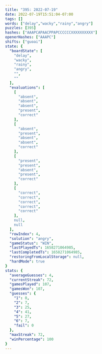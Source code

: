 ```yaml
---
title: "395: 2022-07-19"
date: 2022-07-19T15:51:04-07:00
tags: []
words: ["delay","wacky","rainy","angry"]
puzzles: [395]
hashes: ["AAAPCAPAACPPAPCCCCCCXXXXXXXXXX"]
openerHashes: ["AAAPC"]
shifts: ["guoai"]
state: {
  "boardState": [
    "delay",
    "wacky",
    "rainy",
    "angry",
    "",
    ""
  ],
  "evaluations": [
    [
      "absent",
      "absent",
      "absent",
      "present",
      "correct"
    ],
    [
      "absent",
      "present",
      "absent",
      "absent",
      "correct"
    ],
    [
      "present",
      "present",
      "absent",
      "present",
      "correct"
    ],
    [
      "correct",
      "correct",
      "correct",
      "correct",
      "correct"
    ],
    null,
    null
  ],
  "rowIndex": 4,
  "solution": "angry",
  "gameStatus": "WIN",
  "lastPlayedTs": 1658271064985,
  "lastCompletedTs": 1658271064985,
  "restoringFromLocalStorage": null,
  "hardMode": true
}
stats: {
  "averageGuesses": 4,
  "currentStreak": 72,
  "gamesPlayed": 107,
  "gamesWon": 107,
  "guesses": {
    "1": 0,
    "2": 7,
    "3": 25,
    "4": 41,
    "5": 27,
    "6": 7,
    "fail": 0
  },
  "maxStreak": 72,
  "winPercentage": 100
}
---
```


<!-- more -->

